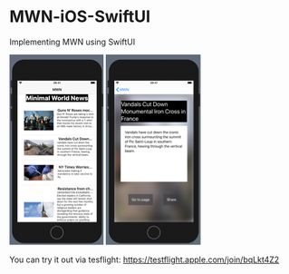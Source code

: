 # MWN-iOS-SwiftUI
Implementing MWN using SwiftUI

![First Page](readme_files/pic1.png "First Page")
![Second Page](readme_files/pic2.png "Second Page")

You can try it out via tesflight: https://testflight.apple.com/join/bqLkt4Z2
